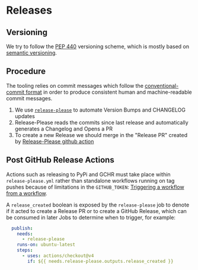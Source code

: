 # Releases

## Versioning

We try to follow the [PEP 440](https://peps.python.org/pep-0440/) versioning scheme, which is mostly based on [semantic versioning](https://semver.org/).

## Procedure

The tooling relies on commit messages which follow the [conventional-commit format](https://www.conventionalcommits.org/en/v1.0.0/#summary) in order to produce consistent human and machine-readable commit messages.

1. We use [`release-please`](https://github.com/googleapis/release-please) to automate Version Bumps and CHANGELOG updates
2. Release-Please reads the commits since last release and automatically generates a Changelog and Opens a PR
3. To create a new Release we should merge in the "Release PR" created by [Release-Please github action](https://github.com/google-github-actions/release-please-action)

## Post GitHub Release Actions
Actions such as releasing to PyPi and GCHR must take place within `release-please.yml` rather than standalone workflows running on tag pushes because of limitations in the `GITHUB_TOKEN`: [Triggering a workflow from a workflow](https://docs.github.com/en/actions/using-workflows/triggering-a-workflow).

A `release_created` boolean is exposed by the `release-please` job to denote if it acted to create a Release PR or to create a GitHub Release, which can be consumed in later Jobs to determine when to trigger, for example:

```yaml
  publish:
    needs:
      - release-please
    runs-on: ubuntu-latest
    steps:
      - uses: actions/checkout@v4
        if: ${{ needs.release-please.outputs.release_created }}
```